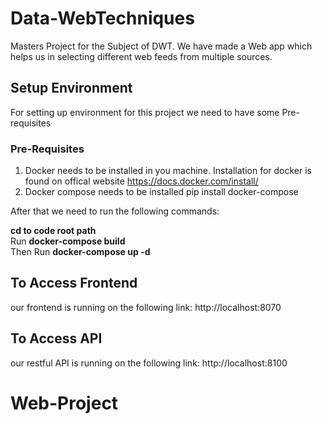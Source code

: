 # Data-WebTechniques
Masters Project for the Subject of DWT. We have made a Web app which helps us in selecting different web feeds from multiple sources. 

## Setup Environment
For setting up environment for this project we need to have some Pre-requisites
### Pre-Requisites
1. Docker needs to be installed in you machine. Installation for docker is found on offical website https://docs.docker.com/install/
2. Docker compose needs to be installed
  pip install docker-compose

After that we need to run the following commands:

**cd to code root path**
<br />
Run
**docker-compose build**
<br />
Then Run
**docker-compose up -d**
<br />



## To Access Frontend
our frontend is running on the following link:
http://localhost:8070


## To Access API
our restful API is running on the following link:
http://localhost:8100
# Web-Project
